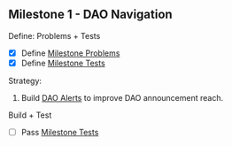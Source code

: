 ## Milestone 1 - DAO Navigation

Define: Problems + Tests

- [x] Define [Milestone Problems](./PROBLEMS.md)
- [x] Define [Milestone Tests](./TESTS.md)

Strategy:

1. Build [DAO Alerts](https://github.com/Krause-House/dao-alerts) to improve DAO announcement reach.

Build + Test

- [ ] Pass [Milestone Tests](./TESTS.md)
